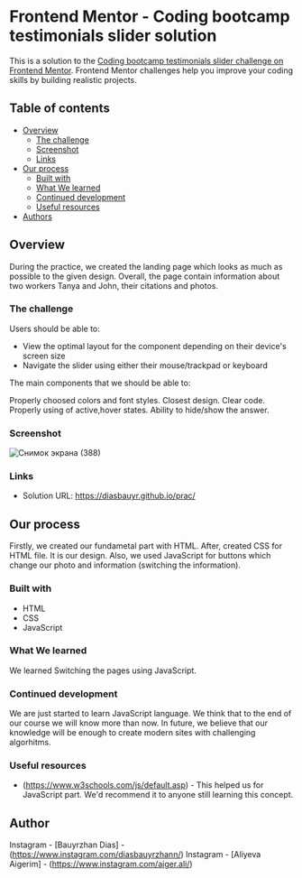 # Frontend Mentor - Coding bootcamp testimonials slider solution

This is a solution to the [Coding bootcamp testimonials slider challenge on Frontend Mentor](https://www.frontendmentor.io/challenges/coding-bootcamp-testimonials-slider-4FNyLA8JL). Frontend Mentor challenges help you improve your coding skills by building realistic projects. 

## Table of contents

- [Overview](#overview)
  - [The challenge](#the-challenge)
  - [Screenshot](#screenshot)
  - [Links](#links)
- [Our process](#our-process)
  - [Built with](#built-with)
  - [What We learned](#what-we-learned)
  - [Continued development](#continued-development)
  - [Useful resources](#useful-resources)
- [Authors](#authors)



## Overview
During the practice, we created the landing page which looks as much as possible to the given design. Overall, the page contain information about two workers Tanya and John, their citations and photos.

### The challenge

Users should be able to:

- View the optimal layout for the component depending on their device's screen size
- Navigate the slider using either their mouse/trackpad or keyboard

The main components that we should be able to:

Properly choosed colors and font styles.
Closest design.
Clear code.
Properly using of active,hover states.
Ability to hide/show the answer.

### Screenshot
![Снимок экрана (388)](https://user-images.githubusercontent.com/91119416/140552880-ca9ee59a-4387-4762-b219-3113316bb021.png)



### Links

- Solution URL: https://diasbauyr.github.io/prac/


## Our process

Firstly, we created our fundametal part with HTML. After, created CSS for HTML file. It is our design. Also, we used JavaScript for buttons which change our photo and information (switching the information).

### Built with

- HTML
- CSS 
- JavaScript

### What We learned

We learned Switching the pages using JavaScript. 


### Continued development

We are just started to learn JavaScript language. We think that to the end of our course we will know more than now. In future, we believe that our knowledge will be enough to create modern sites with challenging algorhitms.


### Useful resources

- (https://www.w3schools.com/js/default.asp) - This helped us for JavaScript part. We'd recommend it to anyone still learning this concept.


## Author

Instagram - [Bauyrzhan Dias] - (https://www.instagram.com/diasbauyrzhann/)
Instagram - [Aliyeva Aigerim] - (https://www.instagram.com/aiger.ali/)
